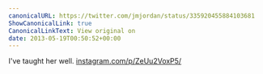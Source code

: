 ```yaml
---
canonicalURL: https://twitter.com/jmjordan/status/335920455884103681
ShowCanonicalLink: true
CanonicalLinkText: View original on
date: 2013-05-19T00:50:52+00:00
---
```

I've taught her well. [instagram.com/p/ZeUu2VoxP5/](http://instagram.com/p/ZeUu2VoxP5/)